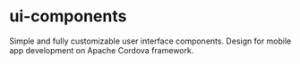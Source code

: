 # ui-components
Simple and fully customizable user interface components. Design for mobile app development on Apache Cordova framework.

